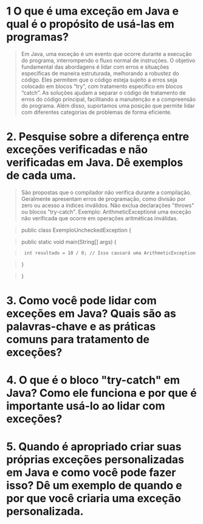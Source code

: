 # 1 O que é uma exceção em Java e qual é o propósito de usá-las em programas?

>Em Java, uma exceção é um evento que ocorre durante a execução do programa, interrompendo o fluxo normal de instruções. O objetivo fundamental das abordagens é lidar com erros e situações específicas de maneira estruturada, melhorando a robustez do código. Eles permitem que o código esteja sujeito a erros seja colocado em blocos “try”, com tratamento específico em blocos “catch”. As soluções ajudam a separar o código de tratamento de erros do código principal, facilitando a manutenção e a compreensão do programa. Além disso, suportamos uma posição que permite lidar com diferentes categorias de problemas de forma eficiente.


# 2. Pesquise sobre a diferença entre exceções verificadas e não verificadas em Java. Dê exemplos de cada uma.

>São propostas que o compilador não verifica durante a compilação.
>Geralmente apresentam erros de programação, como divisão por zero ou acesso a índices inválidos.
>Não exclua declarações "throws" ou blocos "try-catch".
>Exemplo: ArithmeticExceptioné uma exceção não verificada que ocorre em operações aritméticas inválidas.

>public class ExemploUncheckedException {
 
 >   public static void main(String[] args) {
  
  >
  
  >      int resultado = 10 / 0; // Isso causará uma ArithmeticException
   
   > }

>}

# 3. Como você pode lidar com exceções em Java? Quais são as palavras-chave e as práticas comuns para tratamento de exceções?


# 4. O que é o bloco "try-catch" em Java? Como ele funciona e por que é importante usá-lo ao lidar com exceções?


# 5. Quando é apropriado criar suas próprias exceções personalizadas em Java e como você pode fazer isso? Dê um exemplo de quando e por que você criaria uma exceção personalizada.

